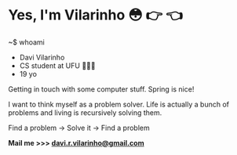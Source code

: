 # Yes, I'm Vilarinho 😳 👉 👈

~$ whoami

- Davi Vilarinho
- CS student at UFU 🔺🇧🇷
- 19 yo

Getting in touch with some computer stuff. Spring is nice!

I want to think myself as a problem solver. Life is actually a bunch of problems and living is recursively solving them.

Find a problem -> Solve it -> Find a problem

**Mail me >>> davi.r.vilarinho@gmail.com**
